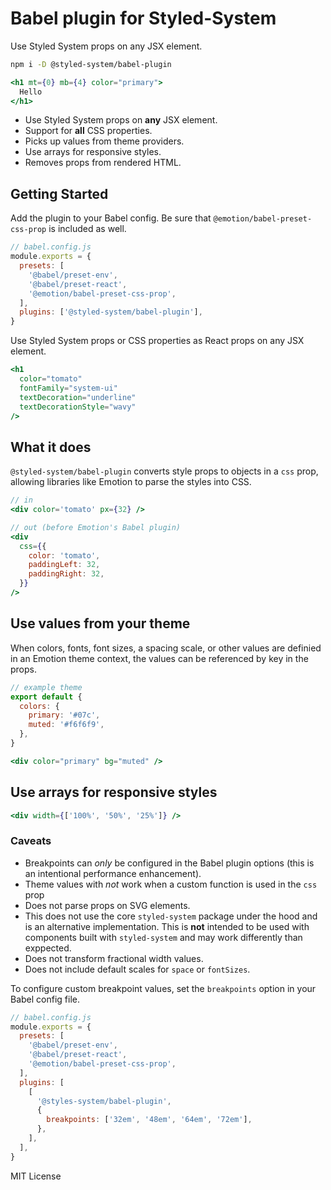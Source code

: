 # Babel plugin for Styled-System

Use Styled System props on any JSX element.

```sh
npm i -D @styled-system/babel-plugin
```

```jsx
<h1 mt={0} mb={4} color="primary">
  Hello
</h1>
```

- Use Styled System props on **any** JSX element.
- Support for **all** CSS properties.
- Picks up values from theme providers.
- Use arrays for responsive styles.
- Removes props from rendered HTML.

## Getting Started

Add the plugin to your Babel config. Be sure that
`@emotion/babel-preset-css-prop` is included as well.

```js
// babel.config.js
module.exports = {
  presets: [
    '@babel/preset-env',
    '@babel/preset-react',
    '@emotion/babel-preset-css-prop',
  ],
  plugins: ['@styled-system/babel-plugin'],
}
```

Use Styled System props or CSS properties as React props on any JSX element.

```jsx
<h1
  color="tomato"
  fontFamily="system-ui"
  textDecoration="underline"
  textDecorationStyle="wavy"
/>
```

## What it does

`@styled-system/babel-plugin` converts style props to objects in a `css` prop,
allowing libraries like Emotion to parse the styles into CSS.

```jsx
// in
<div color='tomato' px={32} />

// out (before Emotion's Babel plugin)
<div
  css={{
    color: 'tomato',
    paddingLeft: 32,
    paddingRight: 32,
  }}
/>
```

## Use values from your theme

When colors, fonts, font sizes, a spacing scale, or other values are definied in
an Emotion theme context, the values can be referenced by key in the props.

```js
// example theme
export default {
  colors: {
    primary: '#07c',
    muted: '#f6f6f9',
  },
}
```

```jsx
<div color="primary" bg="muted" />
```

## Use arrays for responsive styles

```jsx
<div width={['100%', '50%', '25%']} />
```

### Caveats

- Breakpoints can _only_ be configured in the Babel plugin options (this is an
  intentional performance enhancement).
- Theme values with _not_ work when a custom function is used in the `css` prop
- Does not parse props on SVG elements.
- This does not use the core `styled-system` package under the hood and is an
  alternative implementation. This is **not** intended to be used with
  components built with `styled-system` and may work differently than exppected.
- Does not transform fractional width values.
- Does not include default scales for `space` or `fontSizes`.

To configure custom breakpoint values, set the `breakpoints` option in your
Babel config file.

```js
// babel.config.js
module.exports = {
  presets: [
    '@babel/preset-env',
    '@babel/preset-react',
    '@emotion/babel-preset-css-prop',
  ],
  plugins: [
    [
      '@styles-system/babel-plugin',
      {
        breakpoints: ['32em', '48em', '64em', '72em'],
      },
    ],
  ],
}
```

MIT License
